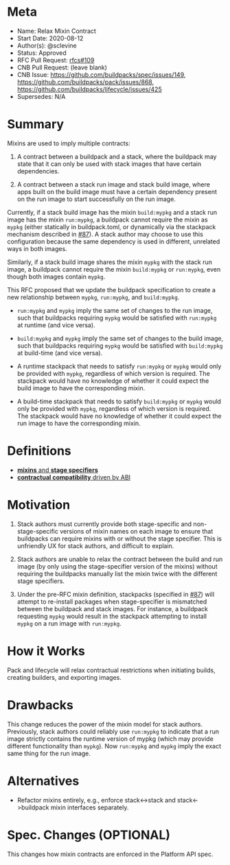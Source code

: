 # Meta
[meta]: #meta
- Name: Relax Mixin Contract
- Start Date: 2020-08-12
- Author(s): @sclevine
- Status: Approved
- RFC Pull Request: [rfcs#109](https://github.com/buildpacks/rfcs/pull/109)
- CNB Pull Request: (leave blank)
- CNB Issue: https://github.com/buildpacks/spec/issues/149, https://github.com/buildpacks/pack/issues/868, https://github.com/buildpacks/lifecycle/issues/425
- Supersedes: N/A

# Summary
[summary]: #summary

Mixins are used to imply multiple contracts:

1. A contract between a buildpack and a stack, where the buildpack may state that it can only be used with stack images that have certain dependencies.

2. A contract between a stack run image and stack build image, where apps built on the build image must have a certain dependency present on the run image to start successfully on the run image.

Currently, if a stack build image has the mixin `build:mypkg` and a stack run image has the mixin `run:mypkg`, a buildpack cannot require the mixin as `mypkg` (either statically in buildpack.toml, or dynamically via the stackpack mechanism described in [#87](https://github.com/buildpacks/rfcs/issues/87)). A stack author may choose to use this configuration because the same dependency is used in different, unrelated ways in both images.

Similarly, if a stack build image shares the mixin `mypkg` with the stack run image, a buildpack cannot require the mixin `build:mypkg` or `run:mypkg`, even though both images contain `mypkg`.

This RFC proposed that we update the buildpack specification to create a new relationship between `mypkg`, `run:mypkg`, and `build:mypkg`.

- `run:mypkg` and `mypkg` imply the same set of changes to the run image, such that buildpacks requiring `mypkg` would be satisfied with `run:mypkg` at runtime (and vice versa).

- `build:mypkg` and `mypkg` imply the same set of changes to the build image, such that buildpacks requiring `mypkg` would be satisfied with `build:mypkg` at build-time (and vice versa).

- A runtime stackpack that needs to satisfy `run:mypkg` or `mypkg` would only be provided with `mypkg`, regardless of which version is required. The stackpack would have no knowledge of whether it could expect the build image to have the corresponding mixin.

- A build-time stackpack that needs to satisfy `build:mypkg` or `mypkg` would only be provided with `mypkg`, regardless of which version is required. The stackpack would have no knowledge of whether it could expect the run image to have the corresponding mixin.


# Definitions
[definitions]: #definitions

- [**mixins** and **stage specifiers**](https://github.com/buildpacks/spec/blob/main/platform.md#mixins)
- [**contractual compatibility** driven by ABI](https://github.com/buildpacks/spec/blob/main/platform.md#compatibility-guarantees)


# Motivation
[motivation]: #motivation

1. Stack authors must currently provide both stage-specific and non-stage-specific versions of mixin names on each image to ensure that buildpacks can require mixins with or without the stage specifier. This is unfriendly UX for stack authors, and difficult to explain.

2. Stack authors are unable to relax the contract between the build and run image (by only using the stage-specifier version of the mixins) without requiring the buildpacks manually list the mixin twice with the different stage specifiers.

3. Under the pre-RFC mixin definition, stackpacks (specified in [#87](https://github.com/buildpacks/rfcs/issues/87)) will attempt to re-install packages when stage-specifier is mismatched between the buildpack and stack images. For instance, a buildpack requesting `mypkg` would result in the stackpack attempting to install `mypkg` on a run image with `run:mypkg`.


# How it Works
[how-it-works]: #how-it-works

Pack and lifecycle will relax contractual restrictions when initiating builds, creating builders, and exporting images.

# Drawbacks
[drawbacks]: #drawbacks

This change reduces the power of the mixin model for stack authors. Previously, stack authors could reliably use `run:mypkg` to indicate that a run image strictly contains the runtime version of mypkg (which may provide different functionality than `mypkg`). Now `run:mypkg` and `mypkg` imply the exact same thing for the run image.

# Alternatives
[alternatives]: #alternatives

- Refactor mixins entirely, e.g., enforce stack<->stack and stack<->buildpack mixin interfaces separately.

# Spec. Changes (OPTIONAL)
[spec-changes]: #spec-changes
This changes how mixin contracts are enforced in the Platform API spec.

